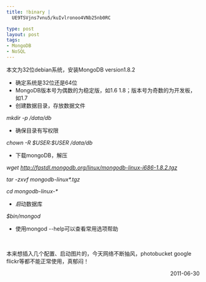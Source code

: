 ```yaml
--- 
title: !binary |
  UE9TSVjns7vnu5/kuIvlronoo4VNb25nb0RC

type: post
layout: post
tags: 
- MongoDB
- NoSQL
---
```

<p>本文为32位debian系统，安装MongoDB version1.8.2</p>  <ul>   <li>确定系统是32位还是64位 </li>    <li>MongoDB版本号为偶数的为稳定版，如1.6 1.8；版本号为奇数的为开发板，如1.7 </li>    <li>创建数据目录，存放数据文件 </li> </ul>  <p><em>mkdir -p /data/db</em></p>  <ul>   <li>确保目录有写权限 </li> </ul>  <p><em>chown -R $USER:$USER /data/db</em></p>  <ul>   <li>下载mongoDB，解压 </li> </ul>  <p><em>wget</em> <a href="http://fastdl.mongodb.org/linux/mongodb-linux-i686-1.8.2.tgz"><em>http://fastdl.mongodb.org/linux/mongodb-linux-i686-1.8.2.tgz</em></a></p>  <p><em>tar -zxvf mongodb-linux*.tgz</em></p>  <p><em>cd mongodb-linux-*</em></p>  <ul>   <li><em>启</em>动数据库 </li> </ul>  <p><em>$bin/mongod</em></p>  <ul>   <li>使用mongod --help可以查看常用选项帮助 </li> </ul>  <p> </p>  <p>本来想插入几个配置、启动图片的，今天网络不断抽风，photobucket google flickr等都不能正常使用，真郁闷！</p>  <p style="text-align: right">2011-06-30</p>
